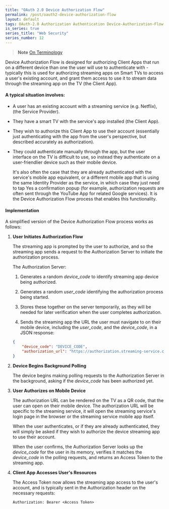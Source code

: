 ```yaml
---
title: "OAuth 2.0 Device Authorization Flow"
permalink: /post/oauth2-device-authorization-flow
layout: default
tags: OAuth-2.0 Authorization Authentication Device-Authorization-Flow Smart-TVs Streaming Netflix Access-Token Third-Party-Access 
is_series: true
series_title: "Web Security"
series_number: 12
---
```


> **Note**
> [On Terminology](2023-03-15-oauth2-overview.md#notes-on-terminology)


Device Authorization Flow is designed for authorizing Client Apps that run on a different device than one the user will use to authenticate with - typically this is used for authorizing streaming apps on Smart TVs to access a user's existing account, and grant them access to use it to stream data through the streaming app on the TV (the Client App).

#### A typical situation involves:

- A user has an existing account with a streaming service (e.g. Netflix), (the Service Provider).

- They have a smart TV with the service's app installed (the Client App).

- They wish to authorize this Client App to use their account (essentially just authenticating with the app from the user's perspective, but described accurately as authorization).

- They could authenticate manually through the app, but the user interface on the TV is difficult to use, so instead they authenticate on a user-friendlier device such as their mobile device. 
  
  It's also often the case that they are already authenticated with the service's mobile app equivalent, or a different mobile app that is using the same Identity Provider as the service, in which case they just need to tap Yes a confirmation popup (for example, authorization requests are often sent through the YouTube App for related Google services). It is the Device Authorization Flow process that enables this functionality.


#### Implementation

A simplified version of the Device Authorization Flow process works as follows:

1) **User Initiates Authorization Flow**

    The streaming app is prompted by the user to authorize, and so the streaming app sends a request to the Authorization Server to initiate the authorization process.

    The Authorization Server:

    1) Generates a random *device_code* to identify streaming app device being authorized.

    2) Generates a random *user_code* identifying the authorization process being started.

    3) Stores these together on the server temporarily, as they will be needed for later verification when the user completes authorization.

    4) Sends the streaming app the URL the user must navigate to on their mobile device, including the *user_code*, and the *device_code*, in a JSON response:

    ```json
    {
        "device_code": "DEVICE_CODE",
        "authorization_url": "https://authorization.streaming-service.com/user-auth-page?USER_CODE",
    }
    ```

2) **Device Begins Background Polling**
    
    
    The device begins making polling requests to the Authorization Server in the background, asking if the *device_code* has been authorized yet. 
    

3) **User Authorizes on Mobile Device**

    The authorization URL can be rendered on the TV as a QR code, that the user can open on their mobile device. The authorization URL will be specific to the streaming service, it will open the streaming service's login page in the browser or the streaming service mobile app itself.

    When the user authenticates, or if they are already authenticated, they will simply be asked if they wish to authorize the device streaming app to use their account.

    When the user confirms, the Authorization Server looks up the *device_code* for the user in its memory, verifies it matches the *device_code* in the polling requests, and returns an Access Token to the streaming app. 

4) **Client App Accesses User's Resources**

    The Access Token now allows the streaming app access to the user's account, and is typically sent in the Authorization header on the necessary requests:

    ```
    Authorization: Bearer <Access Token>
    ```



